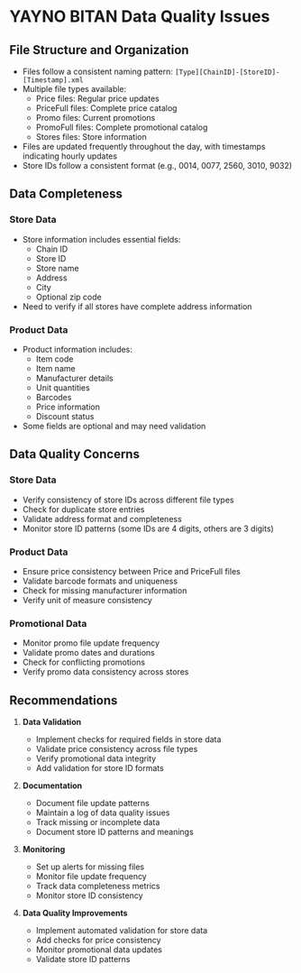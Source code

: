 # YAYNO BITAN Data Quality Issues

## File Structure and Organization
- Files follow a consistent naming pattern: `[Type][ChainID]-[StoreID]-[Timestamp].xml`
- Multiple file types available:
  - Price files: Regular price updates
  - PriceFull files: Complete price catalog
  - Promo files: Current promotions
  - PromoFull files: Complete promotional catalog
  - Stores files: Store information
- Files are updated frequently throughout the day, with timestamps indicating hourly updates
- Store IDs follow a consistent format (e.g., 0014, 0077, 2560, 3010, 9032)

## Data Completeness
### Store Data
- Store information includes essential fields:
  - Chain ID
  - Store ID
  - Store name
  - Address
  - City
  - Optional zip code
- Need to verify if all stores have complete address information

### Product Data
- Product information includes:
  - Item code
  - Item name
  - Manufacturer details
  - Unit quantities
  - Barcodes
  - Price information
  - Discount status
- Some fields are optional and may need validation

## Data Quality Concerns
### Store Data
- Verify consistency of store IDs across different file types
- Check for duplicate store entries
- Validate address format and completeness
- Monitor store ID patterns (some IDs are 4 digits, others are 3 digits)

### Product Data
- Ensure price consistency between Price and PriceFull files
- Validate barcode formats and uniqueness
- Check for missing manufacturer information
- Verify unit of measure consistency

### Promotional Data
- Monitor promo file update frequency
- Validate promo dates and durations
- Check for conflicting promotions
- Verify promo data consistency across stores

## Recommendations
1. **Data Validation**
   - Implement checks for required fields in store data
   - Validate price consistency across file types
   - Verify promotional data integrity
   - Add validation for store ID formats

2. **Documentation**
   - Document file update patterns
   - Maintain a log of data quality issues
   - Track missing or incomplete data
   - Document store ID patterns and meanings

3. **Monitoring**
   - Set up alerts for missing files
   - Monitor file update frequency
   - Track data completeness metrics
   - Monitor store ID consistency

4. **Data Quality Improvements**
   - Implement automated validation for store data
   - Add checks for price consistency
   - Monitor promotional data updates
   - Validate store ID patterns 
